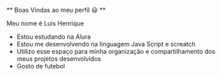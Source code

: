** Boas Vindas ao meu perfil 😃 **

Meu nome é Luis Henrique 

- Estou estudando na Alura
- Estou me desenvolvendo na linguagem Java Script e screatch 
- Utilizo esse espaço para minha organização e compartilhamento dos meus projetos desenvolvidos
- Gosto de futebol 
